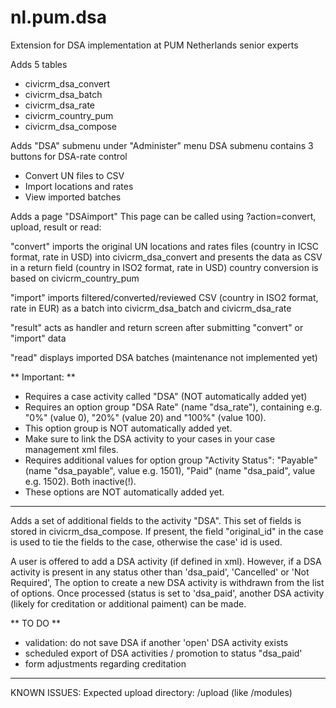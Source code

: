nl.pum.dsa
==========

Extension for DSA implementation at PUM Netherlands senior experts

Adds 5 tables
- civicrm_dsa_convert
- civicrm_dsa_batch
- civicrm_dsa_rate
- civicrm_country_pum
- civicrm_dsa_compose

Adds "DSA" submenu under "Administer" menu
DSA submenu contains 3 buttons for DSA-rate control
- Convert UN files to CSV 
- Import locations and rates
- View imported batches

Adds a page "DSAimport"
This page can be called using ?action=convert, upload, result or read:

"convert"
imports the original UN locations and rates files (country in ICSC format, rate in USD) into civicrm_dsa_convert and
presents the data as CSV in a return field (country in ISO2 format, rate in USD)
country conversion is based on civicrm_country_pum

"import"
imports filtered/converted/reviewed CSV (country in ISO2 format, rate in EUR) as a batch into civicrm_dsa_batch and civicrm_dsa_rate

"result"
acts as handler and return screen after submitting "convert" or "import" data

"read"
displays imported DSA batches (maintenance not implemented yet)


** Important: **
* Requires a case activity called "DSA" (NOT automatically added yet)
* Requires an option group "DSA Rate" (name "dsa_rate"), containing e.g. "0%" (value 0), "20%" (value 20) and "100%" (value 100).
* This option group is NOT automatically added yet.
* Make sure to link the DSA activity to your cases in your case management xml files.
* Requires additional values for option group "Activity Status": "Payable" (name "dsa_payable", value e.g. 1501), "Paid" (name "dsa_paid", value e.g. 1502). Both inactive(!).
* These options are NOT automatically added yet.
***


Adds a set of additional fields to the activity "DSA".
This set of fields is stored in civicrm_dsa_compose. If present, the field "original_id" in the case is used to tie the fields to the case, otherwise the case' id is used.

A user is offered to add a DSA activity (if defined in xml). However, if a DSA activity is present in any status other than 'dsa_paid', 'Cancelled' or 'Not Required',
The option to create a new DSA activity is withdrawn from the list of options.
Once processed (status is set to 'dsa_paid', another DSA activity (likely for creditation or additional paiment) can be made.

** TO DO **
* validation: do not save DSA if another 'open' DSA activity exists
* scheduled export of DSA activities / promotion to status "dsa_paid'
* form adjustments regarding creditation
***


KNOWN ISSUES:
Expected upload directory: <site root>/upload (like <site root>/modules)
